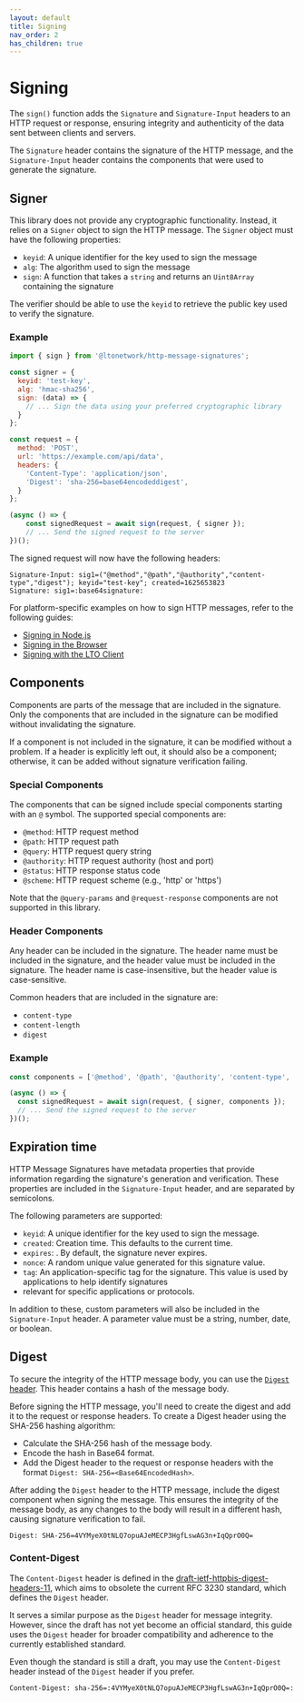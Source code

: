 ```yaml
---
layout: default
title: Signing
nav_order: 2
has_children: true
---
```


# Signing

The `sign()` function adds the `Signature` and `Signature-Input` headers to an HTTP request or response, ensuring
integrity and authenticity of the data sent between clients and servers.

The `Signature` header contains the signature of the HTTP message, and the `Signature-Input` header contains the
components that were used to generate the signature.

## Signer

This library does not provide any cryptographic functionality. Instead, it relies on a `Signer` object to sign the HTTP
message. The `Signer` object must have the following properties:

- `keyid`: A unique identifier for the key used to sign the message
- `alg`: The algorithm used to sign the message
- `sign`: A function that takes a `string` and returns an `Uint8Array` containing the signature

The verifier should be able to use the `keyid` to retrieve the public key used to verify the signature.

### Example

```javascript
import { sign } from '@ltonetwork/http-message-signatures';

const signer = { 
  keyid: 'test-key',
  alg: 'hmac-sha256',
  sign: (data) => {
    // ... Sign the data using your preferred cryptographic library
  }
};

const request = {
  method: 'POST',
  url: 'https://example.com/api/data',
  headers: {
    'Content-Type': 'application/json',
    'Digest': 'sha-256=base64encodeddigest',
  }
};

(async () => {
    const signedRequest = await sign(request, { signer });
    // ... Send the signed request to the server
})();
```

The signed request will now have the following headers:

```
Signature-Input: sig1=("@method","@path","@authority","content-type","digest"); keyid="test-key"; created=1625653823
Signature: sig1=:base64signature:
```

For platform-specific examples on how to sign HTTP messages, refer to the following guides:

- [Signing in Node.js](signing/nodejs.md)
- [Signing in the Browser](signing/browser.md)
- [Signing with the LTO Client](signing/lto.md)

## Components

Components are parts of the message that are included in the signature. Only the components that are included in the
signature can be modified without invalidating the signature.

If a component is not included in the signature, it can be modified without a problem. If a header is explicitly left
out, it should also be a component; otherwise, it can be added without signature verification failing.

### Special Components

The components that can be signed include special components starting with an `@` symbol. The supported special
components are:

- `@method`: HTTP request method
- `@path`: HTTP request path
- `@query`: HTTP request query string
- `@authority`: HTTP request authority (host and port)
- `@status`: HTTP response status code
- `@scheme`: HTTP request scheme (e.g., 'http' or 'https')

Note that the `@query-params` and `@request-response` components are not supported in this library.

### Header Components

Any header can be included in the signature. The header name must be included in the signature, and the header value
must be included in the signature. The header name is case-insensitive, but the header value is case-sensitive.

Common headers that are included in the signature are:

- `content-type`
- `content-length`
- `digest`

### Example

```javascript
const components = ['@method', '@path', '@authority', 'content-type', 'digest'];

(async () => {
  const signedRequest = await sign(request, { signer, components });
  // ... Send the signed request to the server
})();
```

## Expiration time

HTTP Message Signatures have metadata properties that provide information regarding the signature's generation and
verification. These properties are included in the `Signature-Input` header, and are separated by semicolons.

The following parameters are supported:

* `keyid`: A unique identifier for the key used to sign the message.
* `created`: Creation time. This defaults to the current time.
* `expires`: . By default, the signature never expires.
* `nonce`: A random unique value generated for this signature value.
* `tag`: An application-specific tag for the signature. This value is used by applications to help identify signatures
* relevant for specific applications or protocols.

In addition to these, custom parameters will also be included in the `Signature-Input` header. A parameter value must be
a string, number, date, or boolean.

## Digest

To secure the integrity of the HTTP message body, you can use the
[`Digest` header](https://developer.mozilla.org/en-US/docs/Web/HTTP/Headers/Digest). This header contains a hash of the
message body.

Before signing the HTTP message, you'll need to create the digest and add it to the request or response
headers. To create a Digest header using the SHA-256 hashing algorithm:

* Calculate the SHA-256 hash of the message body.
* Encode the hash in Base64 format.
* Add the Digest header to the request or response headers with the format `Digest: SHA-256=<Base64EncodedHash>`.

After adding the `Digest` header to the HTTP message, include the digest component when signing the message. This ensures
the integrity of the message body, as any changes to the body will result in a different hash, causing signature verification to fail.

```
Digest: SHA-256=4VYMyeX0tNLQ7opuAJeMECP3HgfLswAG3n+IqQprO0Q=
```

### Content-Digest

The `Content-Digest` header is defined in the [draft-ietf-httpbis-digest-headers-11](https://www.ietf.org/archive/id/draft-ietf-httpbis-digest-headers-11.html),
which aims to obsolete the current RFC 3230 standard, which defines the `Digest` header.

It serves a similar purpose as the `Digest` header for message integrity. However, since the draft has not yet become an
official standard, this guide uses the `Digest` header for broader compatibility and adherence to the currently
established standard.

Even though the standard is still a draft, you may use the `Content-Digest` header instead of the `Digest` header if you
prefer.

```
Content-Digest: sha-256=:4VYMyeX0tNLQ7opuAJeMECP3HgfLswAG3n+IqQprO0Q=:
```
